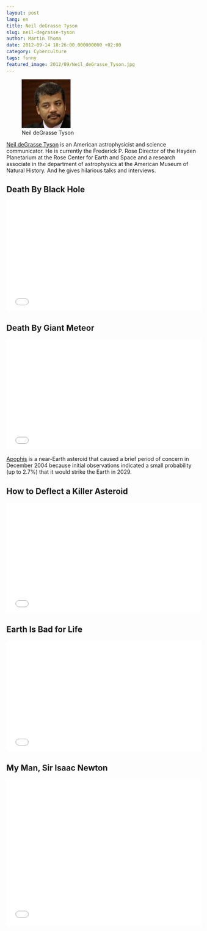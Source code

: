 ```yaml
---
layout: post
lang: en
title: Neil deGrasse Tyson
slug: neil-degrasse-tyson
author: Martin Thoma
date: 2012-09-14 18:26:00.000000000 +02:00
category: Cyberculture
tags: funny
featured_image: 2012/09/Neil_deGrasse_Tyson.jpg
---
```

<figure class="alignright">
            <a href="../images/2012/09/Neil_deGrasse_Tyson.jpg"><img src="../images/2012/09/Neil_deGrasse_Tyson.jpg" alt="Neil deGrasse Tyson" style="max-width:128px;max-height:128px;" class="size-full wp-image-44861"/></a>
            <figcaption class="text-center">Neil deGrasse Tyson</figcaption>
        </figure>
<a href="http://en.wikipedia.org/wiki/Neil_degrasse">Neil deGrasse Tyson</a> is an American astrophysicist and science communicator. He is currently the Frederick P. Rose Director of the Hayden Planetarium at the Rose Center for Earth and Space and a research associate in the department of astrophysics at the American Museum of Natural History. And he gives hilarious talks and interviews.

<h2>Death By Black Hole</h2>
<iframe width="512" height="288" src="//www.youtube.com/embed/h1iJXOUMJpg" frameborder="0" allowfullscreen></iframe>

<h2>Death By Giant Meteor</h2>
<iframe width="512" height="288" src="//www.youtube.com/embed/xaW4Ol3_M1o" frameborder="0" allowfullscreen></iframe>

<a href="http://en.wikipedia.org/wiki/99942_Apophis">Apophis</a> is a near-Earth asteroid that caused a brief period of concern in December 2004 because initial observations indicated a small probability (up to 2.7%) that it would strike the Earth in 2029.

<h2>How to Deflect a Killer Asteroid</h2>
<iframe width="512" height="288" src="//www.youtube.com/embed/1-ReuLZ2quc" frameborder="0" allowfullscreen></iframe>

<h2>Earth Is Bad for Life</h2>
<iframe width="512" height="288" src="//www.youtube.com/embed/GgGgkkGE7QU" frameborder="0" allowfullscreen></iframe>

<h2>My Man, Sir Isaac Newton</h2>
<iframe width="512" height="384" src="//www.youtube.com/embed/danYFxGnFxQ" frameborder="0" allowfullscreen></iframe>
